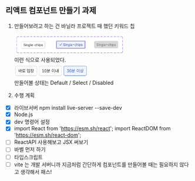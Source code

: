 ## 리액트 컴포넌트 만들기 과제

1. 만들어보려고 하는 건 바닐라 프로젝트 때 했던 키워드 칩

   <img src="/assets-readme/react-component.png" width=300></br>
   이런 식으로 사용되었다.</br>
   <img src="/assets-readme/react-component-where.png" width=200></br>
  만들어볼 상태는 Default / Select / Disabled

2. 수행 계획

- [x] 라이브서버 npm install live-server --save-dev
- [x] Node.js
- [x] dev 명령어 설정
- [x] import React from 'https://esm.sh/react'; import ReactDOM from 'https://esm.sh/react-dom';
- [ ] ReactAPI 사용해보고 JSX 써보기
- [ ] 바벨 먼저 하기
- [ ] 타입스크립트 
- [ ] vite 는 개발 서버니까 지금처럼 간단하게 컴포넌트를 만들어볼 때는 필요하지 않다고 생각해서 패스!